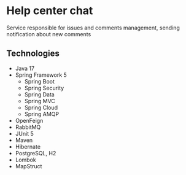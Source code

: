 # Help center chat
Service responsible for issues and comments management, sending notification about new comments
## Technologies
- Java 17
- Spring Framework 5
  - Spring Boot
  - Spring Security  
  - Spring Data
  - Spring MVC 
  - Spring Cloud
  - Spring AMQP
- OpenFeign
- RabbitMQ
- JUnit 5
- Maven
- Hibernate
- PostgreSQL, H2
- Lombok 
- MapStruct 
